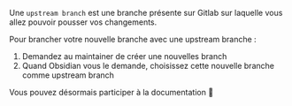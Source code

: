 
Une `upstream branch` est une branche présente sur Gitlab sur laquelle vous allez pouvoir pousser vos changements. 

Pour brancher votre nouvelle branche avec une upstream branche : 
1. Demandez au maintainer de créer une nouvelles branch 
2. Quand Obsidian vous le demande, choisissez cette nouvelle branche comme upstream branch

Vous pouvez désormais participer à la documentation 🎉